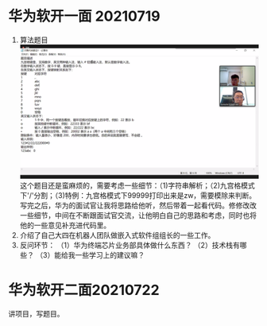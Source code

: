 # 华为软开一面 20210719

1. 算法题目
   ![18317aed2391bf2706e3186f23aa5ea](image/18317aed2391bf2706e3186f23aa5ea.png)这个题目还是蛮麻烦的，需要考虑一些细节：（1)字符串解析；（2)九宫格模式下'/'分割；（3)特例：九宫格模式下99999打印出来是zw，需要模除来判断。写完之后，华为的面试官让我将思路给他听，然后带着一起看代码。修修改改一些细节，中间在不断跟面试官交流，让他明白自己的思路和考虑，同时也将他的一些意见补充进代码里。
2. 介绍了自己大四在机器人团队做嵌入式软件组组长的一些工作。
3. 反问环节：
   （1）华为终端芯片业务部具体做什么东西？
   （2）技术栈有哪些？
   （3）能给我一些学习上的建议嘛？

# 华为软开二面20210722

讲项目，写题目。
